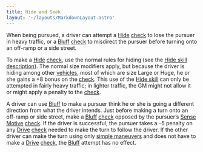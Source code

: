 ```yaml
---
title: Hide and Seek
layout: '~/layouts/MarkdownLayout.astro'
---
```

When being pursued, a driver can attempt a [Hide](/modern.d20.srd/skills/hide)
[check](/modern.d20.srd/skills/skill.basics) to lose the pursuer in heavy
traffic, or a [Bluff](/modern.d20.srd/skills/bluff)
[check](/modern.d20.srd/skills/skill.basics) to misdirect the pursuer before
turning onto an off-ramp or a side street.

To make a [Hide](/modern.d20.srd/skills/hide)
[check](/modern.d20.srd/skills/skill.basics), use the normal rules for hiding
(see the [Hide skill description](/modern.d20.srd/skills/hide)). The normal
size modifiers apply, but because the driver is hiding among other
[vehicles](/modern.d20.srd/equipment/equipment.vehicles), most of which are
size Large or Huge, he or she gains a +8 bonus on the
[check](/modern.d20.srd/skills/skill.basics). This use of the [Hide skill](/modern.d20.srd/skills/hide) can only be attempted in fairly heavy
traffic; in lighter traffic, the GM might not allow it or might apply a
penalty to the [check](/modern.d20.srd/skills/skill.basics).

A driver can use [Bluff](/modern.d20.srd/skills/bluff) to make a pursuer think
he or she is going a different direction from what the driver intends. Just
before making a turn onto an off-ramp or side street, make a
[Bluff](/modern.d20.srd/skills/bluff)
[check](/modern.d20.srd/skills/skill.basics) opposed by the pursuer’s [Sense Motive](/modern.d20.srd/skills/sense.motive)
[check](/modern.d20.srd/skills/skill.basics). If the driver is successful, the
pursuer takes a –5 penalty on any [Drive](/modern.d20.srd/skills/drive)
[check](/modern.d20.srd/skills/skill.basics) needed to make the turn to follow
the driver. If the other driver can make the turn using only [simple maneuvers](/modern.d20.srd/vehicle.movement.and.combat/simple.maneuvers) and
does not have to make a [Drive](/modern.d20.srd/skills/drive)
[check](/modern.d20.srd/skills/skill.basics), the
[Bluff](/modern.d20.srd/skills/bluff) attempt has no effect.

